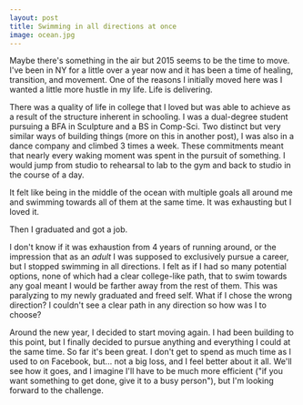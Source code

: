 ```yaml
---
layout: post
title: Swimming in all directions at once
image: ocean.jpg
---
```


Maybe there's something in the air but 2015 seems to be the time to move. I've been in NY for a little over a year now and it has been a time of healing, transition, and movement.  One of the reasons I initially moved here was I wanted a little more hustle in my life.  Life is delivering.

There was a quality of life in college that I loved but was able to achieve as a result of the structure inherent in schooling. I was a dual-degree student pursuing a BFA in Sculpture and a BS in Comp-Sci. Two distinct but very similar ways of building things (more on this in another post), I was also in a dance company and climbed 3 times a week. These commitments meant that nearly every waking moment was spent in the pursuit of something. I would jump from studio to rehearsal to lab to the gym and back to studio in the course of a day. 

It felt like being in the middle of the ocean with multiple goals all around me and swimming towards all of them at the same time.  It was exhausting but I loved it.

Then I graduated and got a job.

I don't know if it was exhaustion from 4 years of running around, or the impression that as an *adult* I was supposed to exclusively pursue a career, but I stopped swimming in all directions. I felt as if I had so many potential options, none of which had a clear college-like path, that to swim towards any goal meant I would be farther away from the rest of them. This was paralyzing to my newly graduated and freed self. What if I chose the wrong direction? I couldn't see a clear path in any direction so how was I to choose?

Around the new year, I decided to start moving again. I had been building to this point, but I finally decided to pursue anything and everything I could at the same time. So far it's been great. I don't get to spend as much time as I used to on Facebook, but... not a big loss, and I feel better about it all. We'll see how it goes, and I imagine I'll have to be much more efficient ("if you want something to get done, give it to a busy person"), but I'm looking forward to the challenge.